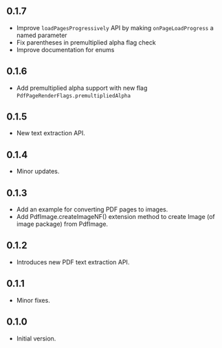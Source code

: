 ## 0.1.7

- Improve `loadPagesProgressively` API by making `onPageLoadProgress` a named parameter
- Fix parentheses in premultiplied alpha flag check
- Improve documentation for enums

## 0.1.6

- Add premultiplied alpha support with new flag `PdfPageRenderFlags.premultipliedAlpha`

## 0.1.5

- New text extraction API.

## 0.1.4

- Minor updates.

## 0.1.3

- Add an example for converting PDF pages to images.
- Add PdfImage.createImageNF() extension method to create Image (of image package) from PdfImage.

## 0.1.2

- Introduces new PDF text extraction API.

## 0.1.1

- Minor fixes.

## 0.1.0

- Initial version.
